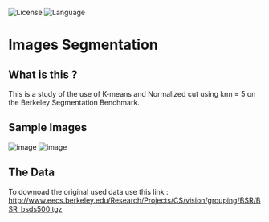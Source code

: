 ![License](https://img.shields.io/badge/License-MIT%20-red.svg)
![Language](https://img.shields.io/badge/language-Python%20-blue.svg)

# Images Segmentation
## What is this ?
This is a study of the use of K-means and Normalized cut using knn = 5  on the Berkeley Segmentation Benchmark.

## Sample Images
![image](https://user-images.githubusercontent.com/58489322/161772648-17641284-772d-44c0-9d15-4485be20eb52.png)
![image](https://user-images.githubusercontent.com/58489322/161773045-ea346616-9509-42ea-ada5-9a0b48119585.png)

## The Data
To downoad the original used data use this link : http://www.eecs.berkeley.edu/Research/Projects/CS/vision/grouping/BSR/BSR_bsds500.tgz
